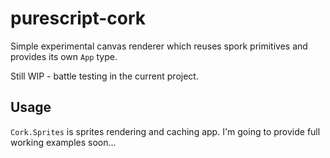 # purescript-cork

Simple experimental canvas renderer which reuses spork primitives and provides its own `App` type.

Still WIP - battle testing in the current project.

## Usage

`Cork.Sprites` is sprites rendering and caching app. I'm going to provide full working examples soon...

<!--
## Extensions

### Full DAG

It seems that there is possibility to introduce DAG support (multiple inputs into the node) by introducing state into the node and changing signature like:

type Plan = Map hash (Tuple (f i) (i → Effect (Plan hash f i j)))

### Extending plan types

```purescript
type Nodes = (a ∷ A, b ∷ B, c ∷ C)

type Plan Nodes = Map hash
    (Tuple
      (f (Variant Nodes))
      { a ∷ A → Plan Nodes
      , b ∷ B → Plan Nodes
      , c ∷ C → Plan Nodes
      }
    )
```

Is this worth anything? Maybe it is better to guard "type safety" by construction:

type Nodes = (a ∷ A, b ∷ B, c ∷ C)

``` purescript
-- This `lifts` a into `Variant / Sum` and dispatch result.
nodeA ∷ Tuple (f a) (a → Plan)
```

-->
